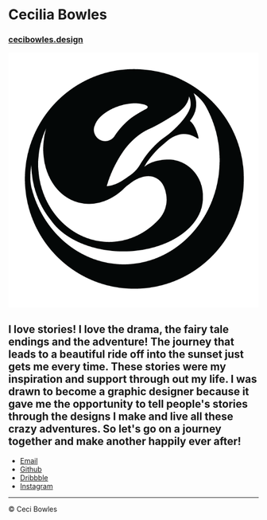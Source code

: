 # Cecilia Bowles

### [cecibowles.design](http://cecibowles.design)

![Logo of Orca Jumping](images/icon.png)

<!-- Art has always been a piece of my identity, a reflection of myself. I decided to turn my passion into a career so I could help others express their passions and reach their goals. -->

I love stories! I love the drama, the fairy tale endings and the adventure! The journey that leads to a beautiful ride off into the sunset just gets me every time. These stories were my inspiration and support through out my life. I was drawn to become a graphic designer because it gave me the opportunity to tell people's stories through the designs I make and live all these crazy adventures. So let's go on a journey together and make another happily ever after!
---

- [Email](contact@cecibowles.design)
- [Github](https://github.com/ceci-bowles)
- [Dribbble](https://dribbble.com/cecibowles)
- [Instagram](https://www.instagram.com/cecithebowles)
---

© Ceci Bowles
